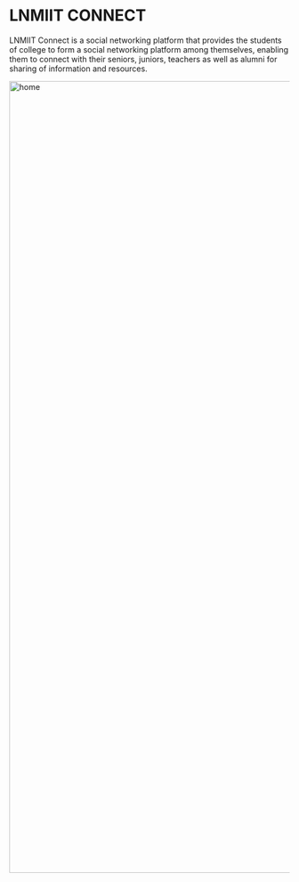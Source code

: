 # LNMIIT CONNECT
LNMIIT Connect is a social networking platform that provides the students of college to form
a social networking platform among themselves, enabling
them to connect with their seniors, juniors, teachers as
well as alumni for sharing of information and resources.

<img width="1422" alt="home" src="https://user-images.githubusercontent.com/37254231/88322336-34757200-cd3e-11ea-81ce-6b8f870bb1df.png">
